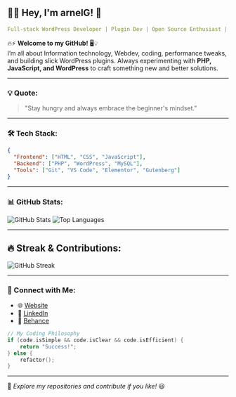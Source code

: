 ## 👨‍💻 Hey, I'm **arnelG**! 🚀

```yaml
Full-stack WordPress Developer | Plugin Dev | Open Source Enthusiast | ITguy
```

🔥⚡ **Welcome to my GitHub!** 🖥️💡  
I’m all about Information technology, Webdev, coding, performance tweaks, and building slick WordPress plugins. Always experimenting with **PHP, JavaScript, and WordPress** to craft something new and better solutions.  

---

### 💡 Quote:
> "Stay hungry and always embrace the beginner's mindset."

---

### 🛠️ Tech Stack:
```json
{
  "Frontend": ["HTML", "CSS", "JavaScript"],
  "Backend": ["PHP", "WordPress", "MySQL"],
  "Tools": ["Git", "VS Code", "Elementor", "Gutenberg"]
}
```
---

### 📊 GitHub Stats:

  <img src="https://github-readme-stats.vercel.app/api?username=wikiwyrhead&show_icons=true&theme=tokyonight&hide_border=true" alt="GitHub Stats" />
  <img src="https://github-readme-stats.vercel.app/api/top-langs/?username=wikiwyrhead&layout=compact&theme=tokyonight&hide_border=true" alt="Top Languages" />

---

## 🔥 Streak & Contributions:
![GitHub Streak](https://streak-stats.demolab.com?user=wikiwyrhead&theme=tokyonight&hide_border=true)

---

### 📡 Connect with Me:
- 🌐 [Website](https://arnelgo.info/)
- 💼 [LinkedIn](https://www.linkedin.com/in/arnelgo)
- 🎨 [Behance](https://www.behance.net/arnielgo7b84)

```c
// My Coding Philosophy
if (code.isSimple && code.isClear && code.isEfficient) {
    return "Success!";
} else {
    refactor();
}
```
---
🔹 *Explore my repositories and contribute if you like!* 😃
